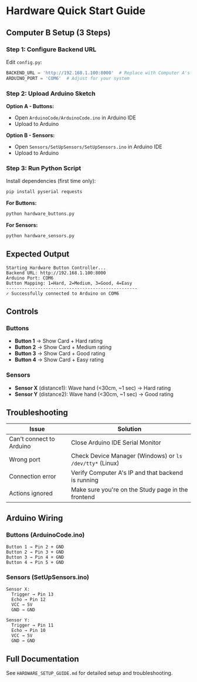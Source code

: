 # Hardware Quick Start Guide

## Computer B Setup (3 Steps)

### Step 1: Configure Backend URL

Edit `config.py`:
```python
BACKEND_URL = 'http://192.168.1.100:8000'  # Replace with Computer A's IP
ARDUINO_PORT = 'COM6'  # Adjust for your system
```

### Step 2: Upload Arduino Sketch

**Option A - Buttons:**
- Open `ArduinoCode/ArduinoCode.ino` in Arduino IDE
- Upload to Arduino

**Option B - Sensors:**
- Open `Sensors/SetUpSensors/SetUpSensors.ino` in Arduino IDE  
- Upload to Arduino

### Step 3: Run Python Script

Install dependencies (first time only):
```bash
pip install pyserial requests
```

**For Buttons:**
```bash
python hardware_buttons.py
```

**For Sensors:**
```bash
python hardware_sensors.py
```

## Expected Output

```
Starting Hardware Button Controller...
Backend URL: http://192.168.1.100:8000
Arduino Port: COM6
Button Mapping: 1=Hard, 2=Medium, 3=Good, 4=Easy
--------------------------------------------------
✓ Successfully connected to Arduino on COM6
```

## Controls

### Buttons
- **Button 1** → Show Card + Hard rating
- **Button 2** → Show Card + Medium rating  
- **Button 3** → Show Card + Good rating
- **Button 4** → Show Card + Easy rating

### Sensors
- **Sensor X** (distance1): Wave hand (<30cm, ~1 sec) → Hard rating
- **Sensor Y** (distance2): Wave hand (<30cm, ~1 sec) → Good rating

## Troubleshooting

| Issue | Solution |
|-------|----------|
| Can't connect to Arduino | Close Arduino IDE Serial Monitor |
| Wrong port | Check Device Manager (Windows) or `ls /dev/tty*` (Linux) |
| Connection error | Verify Computer A's IP and that backend is running |
| Actions ignored | Make sure you're on the Study page in the frontend |

## Arduino Wiring

### Buttons (ArduinoCode.ino)
```
Button 1 → Pin 2 + GND
Button 2 → Pin 3 + GND  
Button 3 → Pin 4 + GND
Button 4 → Pin 5 + GND
```

### Sensors (SetUpSensors.ino)
```
Sensor X:
  Trigger → Pin 13
  Echo → Pin 12
  VCC → 5V
  GND → GND

Sensor Y:
  Trigger → Pin 11
  Echo → Pin 10
  VCC → 5V
  GND → GND
```

## Full Documentation

See `HARDWARE_SETUP_GUIDE.md` for detailed setup and troubleshooting.

